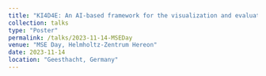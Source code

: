```yaml
---
title: "KI4D4E: An AI-based framework for the visualization and evaluation of 4D tomography data for beamline end-users"
collection: talks
type: "Poster"
permalink: /talks/2023-11-14-MSEDay
venue: "MSE Day, Helmholtz-Zentrum Hereon"
date: 2023-11-14
location: "Geesthacht, Germany"
---
```

